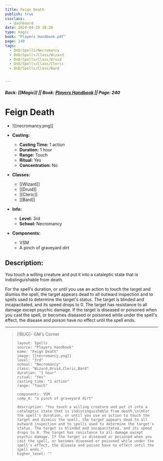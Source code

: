 ```yaml
---
title: Feign Death
publish: true
cssclass:
  - dashboard
date: 2024-04-20 18:30
type: magic
book: "Players Handbook.pdf"
page: 240
tags:
  - DnD/Spells/Necromancy
  - DnD/Spells/Class/Wizard
  - DnD/Spells/Class/Druid
  - DnD/Spells/Class/Cleric
  - DnD/Spells/Class/Bard


---
```


##### Back: [[Magic]] || Book: [Players Handbook](https://drive.google.com/drive/folders/1O5bhpYizcIT5xxAoLOuzCRht_PVS7VSG?usp=sharing) || Page: 240

# Feign Death
- ![[necromancy.png]]
- **Casting:**
    - **Casting Time:** 1 action
    - **Duration:** 1 hour
    - **Range:** Touch
    - **Ritual:** Yes
    - **Concentration:** No
- **Classes:**
    - [[Wizard]]
    - [[Druid]]
    - [[Cleric]]
    - [[Bard]]

- **Info:**
    - **Level:** 3rd
    - **School:** Necromancy
- **Components:**
    - VSM
    - A pinch of graveyard dirt

## Description:
You touch a willing creature and put it into a cataleptic state that is indistinguishable from death.

For the spell's duration, or until you use an action to touch the target and dismiss the spell, the target appears dead to all outward inspection and to spells used to determine the target's status. The target is blinded and incapacitated, and its speed drops to 0. The target has resistance to all damage except psychic damage. If the target is diseased or poisoned when you cast the spell, or becomes diseased or poisoned while under the spell's effect, the disease and poison have no effect until the spell ends.



---

> [!BUG]- GM's Corner
>
> ```statblock
> layout: Spells
> source: "Players Handbook"
> name: "Feign Death"
> image: [[necromancy.png]]
> level: "3rd"
> school: "Necromancy"
> class: "Wizard,Druid,Cleric,Bard"
> duration: "1 hour"
> ritual: "Yes"
> casting_time: "1 action"
> range: "Touch"
>
> components: VSM
> comp_m: "a pinch of graveyard dirt"
>
> description: "You touch a willing creature and put it into a cataleptic state that is indistinguishable from death.\n\nFor the spell's duration, or until you use an action to touch the target and dismiss the spell, the target appears dead to all outward inspection and to spells used to determine the target's status. The target is blinded and incapacitated, and its speed drops to 0. The target has resistance to all damage except psychic damage. If the target is diseased or poisoned when you cast the spell, or becomes diseased or poisoned while under the spell's effect, the disease and poison have no effect until the spell ends."
> higher_level: ""
> ```
